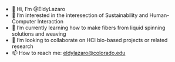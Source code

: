 - 👋 Hi, I’m @EldyLazaro
- 👀 I’m interested in the interesection of Sustainability and Human-Computer Interaction
- 🌱 I’m currently learning how to make fibers from liquid spinning solutions and weaving
- 💞️ I’m looking to collaborate on HCI bio-based projects or related research
- 📫 How to reach me: eldylazaro@colorado.edu

<!---
EldyLazaro/EldyLazaro is a ✨ special ✨ repository because its `README.md` (this file) appears on your GitHub profile.
You can click the Preview link to take a look at your changes.
--->
